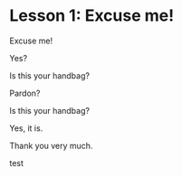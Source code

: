 # Lesson 1: Excuse me!

Excuse me!

Yes?

Is this your handbag?

Pardon?

Is this your handbag?

Yes, it is.

Thank you very much.

test
